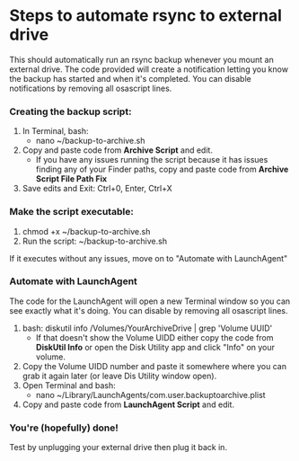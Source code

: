 # Steps to automate rsync to external drive
This should automatically run an rsync backup whenever you mount an external drive. The code provided will create a notification letting you know the backup has started and when it's completed. You can disable notifications by removing all osascript lines.

### Creating the backup script:
1. In Terminal, bash:
   - nano ~/backup-to-archive.sh
3. Copy and paste code from **Archive Script** and edit.
   - If you have any issues running the script because it has issues finding any of your Finder paths, copy and paste code from **Archive Script File Path Fix** 
5. Save edits and Exit: Ctrl+0, Enter, Ctrl+X

### Make the script executable:
1. chmod +x ~/backup-to-archive.sh
2. Run the script: ~/backup-to-archive.sh

If it executes without any issues, move on to "Automate with LaunchAgent" 

### Automate with LaunchAgent
The code for the LaunchAgent will open a new Terminal window so you can see exactly what it's doing. You can disable by removing all osascript lines.

1. bash: diskutil info /Volumes/YourArchiveDrive | grep 'Volume UUID'
   - If that doesn't show the Volume UIDD either copy the code from **DiskUtil Info** or open the Disk Utility app and click "Info" on your volume.
2. Copy the Volume UIDD number and paste it somewhere where you can grab it again later (or leave Dis Utility window open).
3. Open Terminal and bash:
   - nano ~/Library/LaunchAgents/com.user.backuptoarchive.plist
5. Copy and paste code from **LaunchAgent Script** and edit.

### You're (hopefully) done! 
Test by unplugging your external drive then plug it back in.
